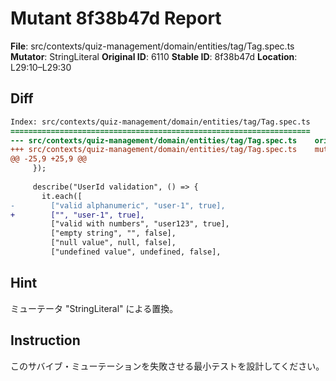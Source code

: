 # Mutant 8f38b47d Report

**File**: src/contexts/quiz-management/domain/entities/tag/Tag.spec.ts
**Mutator**: StringLiteral
**Original ID**: 6110
**Stable ID**: 8f38b47d
**Location**: L29:10–L29:30

## Diff

```diff
Index: src/contexts/quiz-management/domain/entities/tag/Tag.spec.ts
===================================================================
--- src/contexts/quiz-management/domain/entities/tag/Tag.spec.ts	original
+++ src/contexts/quiz-management/domain/entities/tag/Tag.spec.ts	mutated #6110
@@ -25,9 +25,9 @@
     });
 
     describe("UserId validation", () => {
       it.each([
-        ["valid alphanumeric", "user-1", true],
+        ["", "user-1", true],
         ["valid with numbers", "user123", true],
         ["empty string", "", false],
         ["null value", null, false],
         ["undefined value", undefined, false],
```

## Hint

ミューテータ "StringLiteral" による置換。

## Instruction

このサバイブ・ミューテーションを失敗させる最小テストを設計してください。
